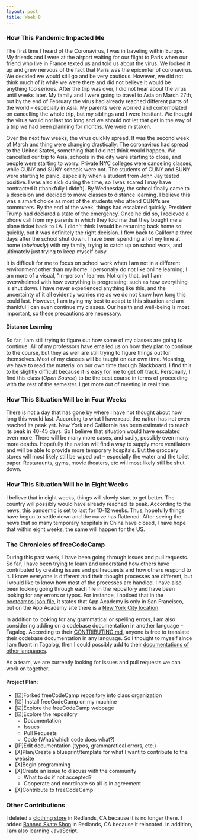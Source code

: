 ```yaml
---
layout: post
title: Week 8
---
```


### How This Pandemic Impacted Me

The first time I heard of the Coronavirus, I was in traveling within Europe. My friends and I were at the airport waiting for our flight to Paris when our friend who live in France texted us and told us about the virus. We looked it up and grew nervous of the fact that Paris was the epicenter of coronavirus. We decided we would still go and be very cautious. However, we did not think much of it while we were there and did not believe it would be anything too serious. After the trip was over, I did not hear about the virus until weeks later. My family and I were going to travel to Asia on March 27th, but by the end of February the virus had already reached different parts of the world – especially in Asia. My parents were worried and contemplated on cancelling the whole trip, but my siblings and I were hesitant. We thought the virus would not last too long and we should not let that get in the way of a trip we had been planning for months. We were mistaken.

Over the next few weeks, the virus quickly spread. It was the second week of March and thing were changing drastically. The coronavirus had spread to the United States, something that I did not think would happen. We cancelled our trip to Asia, schools in the city were starting to close, and people were starting to worry. Private NYC colleges were canceling classes, while CUNY and SUNY schools were not. The students of CUNY and SUNY were starting to panic, especially when a student from John Jay tested positive. I was also sick during the time, so I was scared I may have contracted it (thankfully I didn't). By Wednesday, the school finally came to a descision and decided to move classes to distance learning. I believe this was a smart choice as most of the students who attend CUNYs are commuters. By the end of the week, things had escalated quickly. President Trump had declared a state of the emergency. Once he did so, I recieved a phone call from my parents in which they told me that they bought me a plane ticket back to LA. I didn't think I would be returning back home so quickly, but it was definitely the right decision. I flew back to California three days after the school shut down. I have been spending all of my time at home (*obviously*) with my family, trying to catch up on school work, and ultimately just trying to keep myself busy. 

It is difficult for me to focus on school work when I am not in a different environment other than my home. I personally do not like online learning; I am more of a visual, "in-person" learner. Not only that, but I am overwhelmed with how everything is progressing, such as how everything is shut down. I have never experienced anything like this, and the uncertainty of it all evidently worries me as we do not know how long this could last. However, I am trying my best to adapt to this situation and am thankful I can even continue my classes. Our health and well-being is most important, so these precautions are necessary.

#### Distance Learning

So far, I am still trying to figure out how some of my classes are going to continue. All of my professors have emailed us on how they plan to continue to the course, but they as well are still trying to figure things out for themselves. Most of my classes will be taught on our own time. Meaning, we have to read the material on our own time through Blackboard. I find this to be slightly difficult because it is easy for me to get off track. Personally, I find this class (*Open Source*) to be the best course in terms of proceeding with the rest of the semester. I get more out of meeting in real time.

### How This Situation Will be in Four Weeks

There is not a day that has gone by where I have not thought about how long this would last. According to what I have read, the nation has not even reached its peak yet. New York and California has been estimated to reach its peak in 40-45 days. So I believe that situation would have escalated even more. There will be many more cases, and sadly, possibly even many more deaths. Hopefully the nation will find a way to supply more ventilators and will be able to provide more temporary hospitals. But the groccery stores will most likely still be wiped out – especially the water and the toilet paper. Restaraunts, gyms, movie theaters, etc will most likely still be shut down.

### How This Situation Will be in Eight Weeks

I believe that in eight weeks, things will slowly start to get better. The country will possibly would have already reached its peak. According to the news, this pandemic is set to last for 10-12 weeks. Thus, hopefully things have begun to settle down and the curve has flattened. After seeing the news that so many temporary hospitals in China have closed, I have hope that within eight weeks, the same will happen for the US.

### The Chronicles of freeCodeCamp

During this past week, I have been going through issues and pull requests. So far, I have been trying to learn and understand how others have contributed by creating issues and pull requests and how others respond to it. I know everyone is different and their thought processes are different, but I would like to know how most of the processes are handled. I have also been looking going through each file in the repository and have been looking for any errors or typos. For instance, I noticed that in the [bootcamps.json file](https://github.com/freeCodeCamp/freeCodeCamp/blob/master/api-server/public/json/bootcamps.json), it states that App Academy is only in San Francisco, but on the App Academy site there is a [New York City location](https://www.appacademy.io/immersive/course?location=new-york-city).

In addition to looking for any grammatical or spelling errors, I am also considering adding on a codebase documentation in another language – Tagalog. According to their [CONTRIBUTING.md](https://github.com/freeCodeCamp/freeCodeCamp/blob/master/CONTRIBUTING.md#contribute-to-this-open-source-codebase), anyone is free to translate their codebase documentation in any language. So I thought to myself since I am fluent in Tagalog, then I could possibly add to their [documentations of other languages](https://github.com/freeCodeCamp/freeCodeCamp/tree/master/docs/i18n-languages).

As a team, we are currently looking for issues and pull requests we can work on together.

#### Project Plan:

* [&#9745;]Forked freeCodeCamp repository into class organization
* [&#9745;] Install freeCodeCamp on my machine
* [&#9745;]Explore the freeCodeCamp webpage
* [&#9745;]Explore the repository
  * Documentation
  * Issues
  * Pull Requests
  * Code (What/which code does what?)
* [IP]Edit documentation (typos, grammaratical errors, etc.)
* [X]Plan/Create a blueprint/template for what I want to contribute to the website
* [X]Begin programming
* [X]Create an issue to discuss with the community
  * What to do if not accepted?
  * Cooperate and coordinate so all is in agreement
* [X]Contribute to freeCodeCamp

### Other Contributions

I deleted a [clothing store](https://www.openstreetmap.org/changeset/82494594) in Redlands, CA because it is no longer there. I added [Banned Skate Shop](https://www.openstreetmap.org/changeset/82494659) in Redlands, CA because it relocated. In addition, I am also learning JavaScript.
